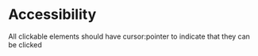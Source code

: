 Accessibility
================
All clickable elements should have cursor:pointer to indicate that they can be clicked
